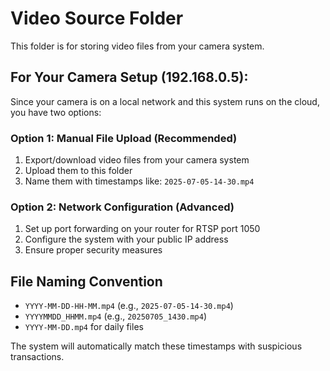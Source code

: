 # Video Source Folder

This folder is for storing video files from your camera system.

## For Your Camera Setup (192.168.0.5):

Since your camera is on a local network and this system runs on the cloud, you have two options:

### Option 1: Manual File Upload (Recommended)
1. Export/download video files from your camera system
2. Upload them to this folder
3. Name them with timestamps like: `2025-07-05-14-30.mp4`

### Option 2: Network Configuration (Advanced)
1. Set up port forwarding on your router for RTSP port 1050
2. Configure the system with your public IP address
3. Ensure proper security measures

## File Naming Convention
- `YYYY-MM-DD-HH-MM.mp4` (e.g., `2025-07-05-14-30.mp4`)
- `YYYYMMDD_HHMM.mp4` (e.g., `20250705_1430.mp4`)
- `YYYY-MM-DD.mp4` for daily files

The system will automatically match these timestamps with suspicious transactions.
